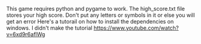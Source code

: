 This game requires python and pygame to work. The high_score.txt file stores your high score. Don't put any letters or symbols in it or else you will get an error Here's a tutorail on how to install the dependencies on windows. I didn't make the tutorial
https://www.youtube.com/watch?v=6xd9r6aflWg
